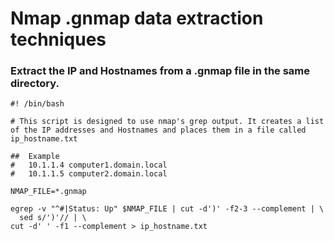 # Nmap .gnmap data extraction techniques

### Extract the IP and Hostnames from a .gnmap file in the same directory.

```shell
#! /bin/bash

# This script is designed to use nmap's grep output. It creates a list of the IP addresses and Hostnames and places them in a file called ip_hostname.txt

##  Example
#   10.1.1.4 computer1.domain.local
#   10.1.1.5 computer2.domain.local

NMAP_FILE=*.gnmap

egrep -v "^#|Status: Up" $NMAP_FILE | cut -d')' -f2-3 --complement | \
  sed s/')'// | \
cut -d' ' -f1 --complement > ip_hostname.txt
```
